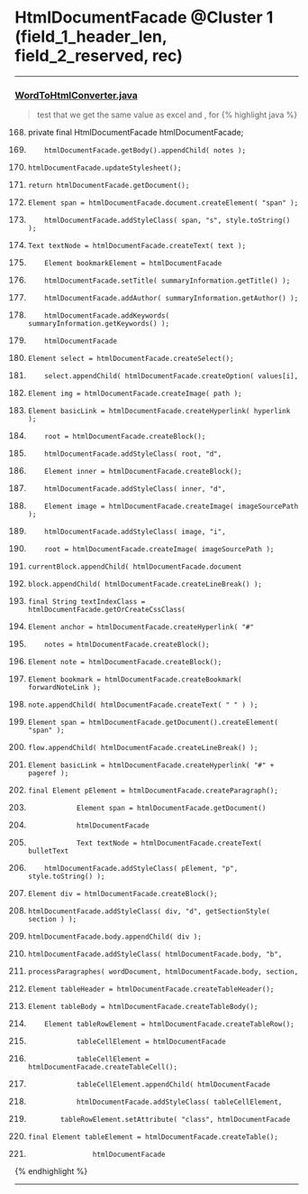 # HtmlDocumentFacade @Cluster 1 (field_1_header_len, field_2_reserved, rec)

***

### [WordToHtmlConverter.java](https://searchcode.com/codesearch/view/97383966/)
> test that we get the same value as excel and , for 
{% highlight java %}
168. private final HtmlDocumentFacade htmlDocumentFacade;
193.         htmlDocumentFacade.getBody().appendChild( notes );
195.     htmlDocumentFacade.updateStylesheet();
200.     return htmlDocumentFacade.getDocument();
207.     Element span = htmlDocumentFacade.document.createElement( "span" );
235.         htmlDocumentFacade.addStyleClass( span, "s", style.toString() );
237.     Text textNode = htmlDocumentFacade.createText( text );
249.         Element bookmarkElement = htmlDocumentFacade
264.         htmlDocumentFacade.setTitle( summaryInformation.getTitle() );
267.         htmlDocumentFacade.addAuthor( summaryInformation.getAuthor() );
270.         htmlDocumentFacade.addKeywords( summaryInformation.getKeywords() );
273.         htmlDocumentFacade
288.     Element select = htmlDocumentFacade.createSelect();
291.         select.appendChild( htmlDocumentFacade.createOption( values[i],
302.     Element img = htmlDocumentFacade.createImage( path );
327.     Element basicLink = htmlDocumentFacade.createHyperlink( hyperlink );
391.         root = htmlDocumentFacade.createBlock();
392.         htmlDocumentFacade.addStyleClass( root, "d",
397.         Element inner = htmlDocumentFacade.createBlock();
398.         htmlDocumentFacade.addStyleClass( inner, "d",
403.         Element image = htmlDocumentFacade.createImage( imageSourcePath );
404.         htmlDocumentFacade.addStyleClass( image, "i",
414.         root = htmlDocumentFacade.createImage( imageSourcePath );
427.     currentBlock.appendChild( htmlDocumentFacade.document
435.     block.appendChild( htmlDocumentFacade.createLineBreak() );
442.     final String textIndexClass = htmlDocumentFacade.getOrCreateCssClass(
447.     Element anchor = htmlDocumentFacade.createHyperlink( "#"
457.         notes = htmlDocumentFacade.createBlock();
461.     Element note = htmlDocumentFacade.createBlock();
465.     Element bookmark = htmlDocumentFacade.createBookmark( forwardNoteLink );
471.     note.appendChild( htmlDocumentFacade.createText( " " ) );
473.     Element span = htmlDocumentFacade.getDocument().createElement( "span" );
491.     flow.appendChild( htmlDocumentFacade.createLineBreak() );
498.     Element basicLink = htmlDocumentFacade.createHyperlink( "#" + pageref );
510.     final Element pElement = htmlDocumentFacade.createParagraph();
562.                 Element span = htmlDocumentFacade.getDocument()
564.                 htmlDocumentFacade
571.                 Text textNode = htmlDocumentFacade.createText( bulletText
594.         htmlDocumentFacade.addStyleClass( pElement, "p", style.toString() );
603.     Element div = htmlDocumentFacade.createBlock();
604.     htmlDocumentFacade.addStyleClass( div, "d", getSectionStyle( section ) );
605.     htmlDocumentFacade.body.appendChild( div );
614.     htmlDocumentFacade.addStyleClass( htmlDocumentFacade.body, "b",
617.     processParagraphes( wordDocument, htmlDocumentFacade.body, section,
624.     Element tableHeader = htmlDocumentFacade.createTableHeader();
625.     Element tableBody = htmlDocumentFacade.createTableBody();
641.         Element tableRowElement = htmlDocumentFacade.createTableRow();
663.                 tableCellElement = htmlDocumentFacade
668.                 tableCellElement = htmlDocumentFacade.createTableCell();
697.                 tableCellElement.appendChild( htmlDocumentFacade
701.                 htmlDocumentFacade.addStyleClass( tableCellElement,
709.             tableRowElement.setAttribute( "class", htmlDocumentFacade
722.     final Element tableElement = htmlDocumentFacade.createTable();
726.                     htmlDocumentFacade
{% endhighlight %}

***

